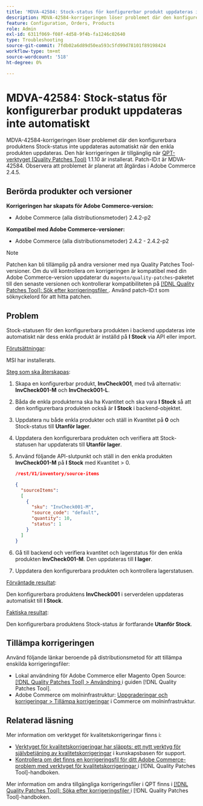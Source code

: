 ```yaml
---
title: 'MDVA-42584: Stock-status för konfigurerbar produkt uppdateras inte automatiskt'
description: MDVA-42584-korrigeringen löser problemet där den konfigurerbara produktens Stock-status inte uppdateras automatiskt när den enkla produkten uppdateras. Den här korrigeringen är tillgänglig när [QPT-verktyget (Quality Patches Tool)](https://experienceleague.adobe.com/sv/docs/commerce-operations/tools/quality-patches-tool/quality-patches-tool-to-self-serve-quality-patches) 1.1.10 är installerat. Patch-ID:t är MDVA-42584. Observera att problemet är planerat att åtgärdas i Adobe Commerce 2.4.5.
feature: Configuration, Orders, Products
role: Admin
exl-id: 6311f069-f08f-4d58-9f4b-fa1246c02640
type: Troubleshooting
source-git-commit: 7fdb02a6d89d50ea593c5fd99d78101f89198424
workflow-type: tm+mt
source-wordcount: '518'
ht-degree: 0%

---
```


# MDVA-42584: Stock-status för konfigurerbar produkt uppdateras inte automatiskt

MDVA-42584-korrigeringen löser problemet där den konfigurerbara produktens Stock-status inte uppdateras automatiskt när den enkla produkten uppdateras. Den här korrigeringen är tillgänglig när [QPT-verktyget (Quality Patches Tool)](https://experienceleague.adobe.com/sv/docs/commerce-operations/tools/quality-patches-tool/quality-patches-tool-to-self-serve-quality-patches) 1.1.10 är installerat. Patch-ID:t är MDVA-42584. Observera att problemet är planerat att åtgärdas i Adobe Commerce 2.4.5.

## Berörda produkter och versioner

**Korrigeringen har skapats för Adobe Commerce-version:**

* Adobe Commerce (alla distributionsmetoder) 2.4.2-p2

**Kompatibel med Adobe Commerce-versioner:**

* Adobe Commerce (alla distributionsmetoder) 2.4.2 - 2.4.2-p2

>[!NOTE]
>
>Patchen kan bli tillämplig på andra versioner med nya Quality Patches Tool-versioner. Om du vill kontrollera om korrigeringen är kompatibel med din Adobe Commerce-version uppdaterar du `magento/quality-patches`-paketet till den senaste versionen och kontrollerar kompatibiliteten på [[!DNL Quality Patches Tool]: Sök efter korrigeringsfiler ](https://experienceleague.adobe.com/sv/docs/commerce-operations/tools/quality-patches-tool/quality-patches-tool-to-self-serve-quality-patches). Använd patch-ID:t som söknyckelord för att hitta patchen.

## Problem

Stock-statusen för den konfigurerbara produkten i backend uppdateras inte automatiskt när dess enkla produkt är inställd på **I Stock** via API eller import.

<u>Förutsättningar</u>:

MSI har installerats.

<u>Steg som ska återskapas</u>:

1. Skapa en konfigurerbar produkt, **InvCheck001**, med två alternativ: **InvCheck001-M** och **InvCheck001-L**.
1. Båda de enkla produkterna ska ha Kvantitet och ska vara **I Stock** så att den konfigurerbara produkten också är **I Stock** i backend-objektet.
1. Uppdatera nu både enkla produkter och ställ in Kvantitet på **0** och Stock-status till **Utanför lager**.
1. Uppdatera den konfigurerbara produkten och verifiera att Stock-statusen har uppdaterats till **Utanför lager**.
1. Använd följande API-slutpunkt och ställ in den enkla produkten **InvCheck001-M** på **I Stock** med Kvantitet > 0.

   ```JSON
   /rest/V1/inventory/source-items
   
   {
     "sourceItems":
     [
       {
         "sku": "InvCheck001-M",
         "source_code": "default",
         "quantity": 10,
         "status": 1
       }
     ]
   }
   ```

1. Gå till backend och verifiera kvantitet och lagerstatus för den enkla produkten **InvCheck001-M**. Den uppdateras till **I lager**.
1. Uppdatera den konfigurerbara produkten och kontrollera lagerstatusen.

<u>Förväntade resultat</u>:

Den konfigurerbara produktens **InvCheck001** i serverdelen uppdateras automatiskt till **I Stock**.

<u>Faktiska resultat</u>:

Den konfigurerbara produktens Stock-status är fortfarande **Utanför Stock**.

## Tillämpa korrigeringen

Använd följande länkar beroende på distributionsmetod för att tillämpa enskilda korrigeringsfiler:

* Lokal användning för Adobe Commerce eller Magento Open Source: [[!DNL Quality Patches Tool] > Användning ](/help/tools/quality-patches-tool/usage.md) i guiden [!DNL Quality Patches Tool].
* Adobe Commerce om molninfrastruktur: [Uppgraderingar och korrigeringar > Tillämpa korrigeringar](https://experienceleague.adobe.com/docs/commerce-cloud-service/user-guide/develop/upgrade/apply-patches.html?lang=sv-SE) i Commerce om molninfrastruktur.

## Relaterad läsning

Mer information om verktyget för kvalitetskorrigeringar finns i:

* [Verktyget för kvalitetskorrigeringar har släppts: ett nytt verktyg för självbetjäning av kvalitetskorrigeringar](https://experienceleague.adobe.com/sv/docs/commerce-operations/tools/quality-patches-tool/quality-patches-tool-to-self-serve-quality-patches) i kunskapsbasen för support.
* [Kontrollera om det finns en korrigeringsfil för ditt Adobe Commerce-problem med verktyget för kvalitetskorrigeringar ](/help/tools/quality-patches-tool/patches-available-in-qpt/check-patch-for-magento-issue-with-magento-quality-patches.md) i [!DNL Quality Patches Tool]-handboken.

Mer information om andra tillgängliga korrigeringsfiler i QPT finns i [[!DNL Quality Patches Tool]: Söka efter korrigeringsfiler ](https://experienceleague.adobe.com/tools/commerce-quality-patches/index.html?lang=sv-SE) i [!DNL Quality Patches Tool]-handboken.
